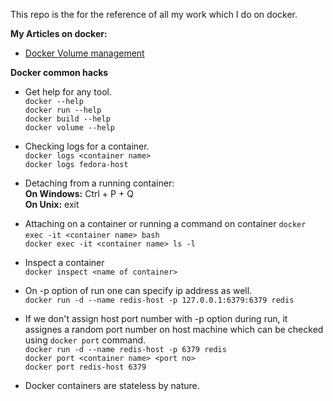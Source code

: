 This repo is the for the reference of all my work which I do on docker.

**My Articles on docker:**
* [Docker Volume management](https://github.com/beercafeguy/docker-playground/wiki/Docker-Volume-management)

**Docker common hacks**

* Get help for any tool. <br>
`docker --help` <br>
`docker run --help` <br>
`docker build --help` <br>
`docker volume --help` <br>

* Checking logs for a container. <br>
`docker logs <container name>` <br>
`docker logs fedora-host` <br>

* Detaching from a running container: <br>
**On Windows:** Ctrl + P + Q <br>
**On Unix:** exit <br>

* Attaching on a container or running a command on container
`docker exec -it <container name> bash` <to attach> <br>
`docker exec -it <container name> ls -l` <br>

* Inspect a container <br>
`docker inspect <name of container>` <br>

* On -p option of run one can specify ip address as well. <br>
`docker run -d --name redis-host -p 127.0.0.1:6379:6379 redis` <br>

* If we don't assign host port number with -p option during run, it assignes a random port number on host machine which can be checked using `docker port` command. <br>
`docker run -d --name redis-host -p 6379 redis` <br>
`docker port <container name> <port no>` <br>
`docker port redis-host 6379` <br>

* Docker containers are stateless by nature.
